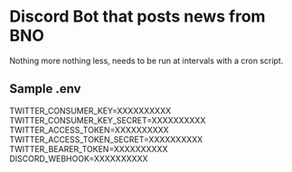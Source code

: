 # Discord Bot that posts news from BNO

Nothing more nothing less, needs to be run at intervals with a cron script.

## Sample .env

TWITTER_CONSUMER_KEY=XXXXXXXXXX
TWITTER_CONSUMER_KEY_SECRET=XXXXXXXXXX
TWITTER_ACCESS_TOKEN=XXXXXXXXXX
TWITTER_ACCESS_TOKEN_SECRET=XXXXXXXXXX
TWITTER_BEARER_TOKEN=XXXXXXXXXX
DISCORD_WEBHOOK=XXXXXXXXXX
